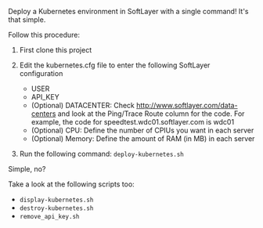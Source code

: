 Deploy a Kubernetes environment in SoftLayer with a single command! It's that simple.

Follow this procedure:

1. First clone this project
2. Edit the kubernetes.cfg file to enter the following SoftLayer configuration
   * USER
   * API_KEY
   * (Optional) DATACENTER: Check http://www.softlayer.com/data-centers and look at the Ping/Trace Route column for the code. For example, the code for speedtest.wdc01.softlayer.com is wdc01
   * (Optional) CPU: Define the number of CPIUs you want in each server
   * (Optional) Memory: Define the amount of RAM (in MB) in each server

3. Run the following command:
`deploy-kubernetes.sh`

Simple, no?

Take a look at the following scripts too:

* `display-kubernetes.sh`
* `destroy-kubernetes.sh`
* `remove_api_key.sh`
